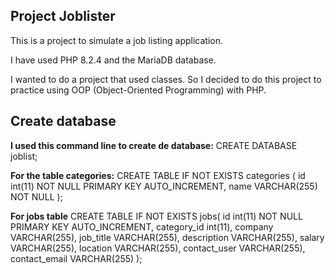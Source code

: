 ## Project Joblister

This is a project to simulate a job listing application.

I have used PHP 8.2.4 and the MariaDB database.

I wanted to do a project that used classes. So I decided to do this project to practice using OOP (Object-Oriented Programming) with PHP.

## Create database

**I used this command line to create de database:**
CREATE DATABASE joblist;

**For the table categories:**
CREATE TABLE IF NOT EXISTS categories (
id int(11) NOT NULL PRIMARY KEY AUTO_INCREMENT,
name VARCHAR(255) NOT NULL
);

**For jobs table**
CREATE TABLE IF NOT EXISTS jobs(
id int(11) NOT NULL PRIMARY KEY AUTO_INCREMENT,
category_id int(11),
company VARCHAR(255),
job_title VARCHAR(255),
description VARCHAR(255),
salary VARCHAR(255),
location VARCHAR(255),
contact_user VARCHAR(255),
contact_email VARCHAR(255)
);
